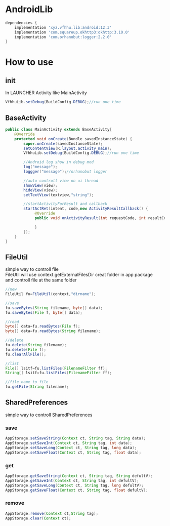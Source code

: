 # AndroidLib

```gradle
dependencies {
	implementation 'xyz.vfhhu.lib:android:12.3'
	implementation 'com.squareup.okhttp3:okhttp:3.10.0'
	implementation 'com.orhanobut:logger:2.2.0'
}
```
# How to use
## init
In LAUNCHER Activity like MainActivity
```java
VfhhuLib.setDebug(BuildConfig.DEBUG);//run one time
```
## BaseActivity
```java
public class MainActivity extends BaseActivity{
    @Override
    protected void onCreate(Bundle savedInstanceState) {
        super.onCreate(savedInstanceState);
        setContentView(R.layout.activity_main);
        VfhhuLib.setDebug(BuildConfig.DEBUG);//run one time

        //Android log show in debug mod
        log("message");
        loggger("message");//orhanobut logger

        //auto controll view on ui thread
        showView(view);
        hideView(view);
        setTextView(textview,"string");

        //startActivityForResult and callback
        startActRet(intent, code,new ActivityResultCallback() {
             @Override
             public void onActivityResult(int requestCode, int resultCode, Intent data) {

             }
        });
    }
}
```
## FileUtil
simple way to controll file<br>
FileUtil will use context.getExternalFilesDir creat folder in app package<br>
and controll file at the same folder
```java
//new
FileUtil fu=FileUtil(context,"dirname");

//save
fu.saveBytes(String filename, byte[] data);
fu.saveBytes(File f, byte[] data);

//read
byte[] data=fu.readBytes(File f);
byte[] data=fu.readBytes(String filename);

//delete
fu.delete(String filename);
fu.delete(File f);
fu.clearAllFile();

//list
File[] lsitf=fu.listFiles(FilenameFilter ff);
String[] lsitf=fu.listFiles(FilenameFilter ff);

//file name to file
fu.getFile(String filename);
```
## SharedPreferences
simple way to controll SharedPreferences<br>
### save
```java
AppStorage.setSaveString(Context ct, String tag, String data);
AppStorage.setSaveInt(Context ct, String tag, int data);
AppStorage.setSaveLong(Context ct, String tag, long data);
AppStorage.setSaveFloat(Context ct, String tag, float data);
```
### get
```java
AppStorage.getSaveString(Context ct, String tag, String defultV);
AppStorage.getSaveInt(Context ct, String tag, int defultV);
AppStorage.getSaveLong(Context ct, String tag, long defultV);
AppStorage.getSaveFloat(Context ct, String tag, float defultV);
```
### remove
```java
AppStorage.remove(Context ct,String tag);
AppStorage.clear(Context ct);
```